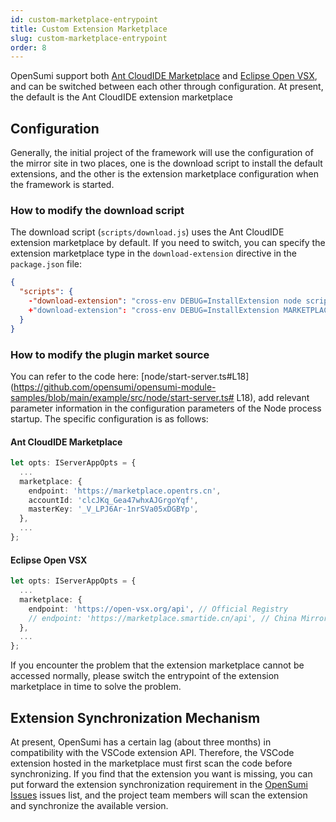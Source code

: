 ```yaml
---
id: custom-marketplace-entrypoint
title: Custom Extension Marketplace
slug: custom-marketplace-entrypoint
order: 8
---
```


OpenSumi support both [Ant CloudIDE Marketplace](https://marketplace.opentrs.cn/square) and [Eclipse Open VSX](https://www.eclipse.org/community/eclipse_newsletter/2020/march/1.php), and can be switched between each other through configuration. At present, the default is the Ant CloudIDE extension marketplace


## Configuration

Generally, the initial project of the framework will use the configuration of the mirror site in two places, one is the download script to install the default extensions, and the other is the extension marketplace configuration when the framework is started.


### How to modify the download script

The download script (`scripts/download.js`) uses the Ant CloudIDE extension marketplace by default. If you need to switch, you can specify the extension marketplace type in the `download-extension` directive in the `package.json` file:

```json
{
  "scripts": {
    -"download-extension": "cross-env DEBUG=InstallExtension node scripts/download.js"
    +"download-extension": "cross-env DEBUG=InstallExtension MARKETPLACE=openvsx node scripts/download.js"
  }
}
```

### How to modify the plugin market source

You can refer to the code here: [node/start-server.ts#L18](https://github.com/opensumi/opensumi-module-samples/blob/main/example/src/node/start-server.ts# L18), add relevant parameter information in the configuration parameters of the Node process startup. The specific configuration is as follows:

#### Ant CloudIDE Marketplace

```typescript
let opts: IServerAppOpts = {
  ...
  marketplace: {
    endpoint: 'https://marketplace.opentrs.cn',
    accountId: 'clcJKq_Gea47whxAJGrgoYqf',
    masterKey: '_V_LPJ6Ar-1nrSVa05xDGBYp',
  },
  ...
};
```

#### Eclipse Open VSX

```typescript
let opts: IServerAppOpts = {
  ...
  marketplace: {
    endpoint: 'https://open-vsx.org/api', // Official Registry
    // endpoint: 'https://marketplace.smartide.cn/api', // China Mirror
  },
  ...
};
```

If you encounter the problem that the extension marketplace cannot be accessed normally, please switch the entrypoint of the extension marketplace in time to solve the problem.

## Extension Synchronization Mechanism

At present, OpenSumi has a certain lag (about three months) in compatibility with the VSCode extension API. Therefore, the VSCode extension hosted in the marketplace must first scan the code before synchronizing. If you find that the extension you want is missing, you can put forward the extension synchronization requirement in the [OpenSumi Issues](https://github.com/opensumi/core/issues) issues list, and the project team members will scan the extension and synchronize the available version.
